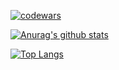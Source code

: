 [![codewars](https://www.codewars.com/users/fr4nkln11/badges/large)](https://www.codewars.com/users/fr4nkln11/badges/large)

[![Anurag's github stats](https://github-readme-stats.vercel.app/api?username=fr4nkl1n-1k3h)](https://github.com/anuraghazra/github-readme-stats)

[![Top Langs](https://github-readme-stats.vercel.app/api/top-langs/?username=fr4nkl1n-1k3h)](https://github.com/anuraghazra/github-readme-stats)
